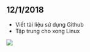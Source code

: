 ## 12/1/2018
- Viết tài liệu sử dụng Github
- Tập trung cho xong Linux

<img src="https://i.imgur.com/MPIqauZ.png">
